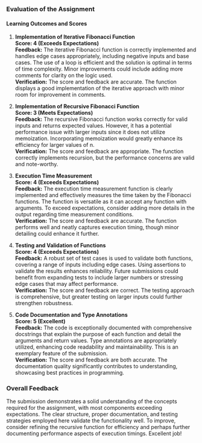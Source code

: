 ### Evaluation of the Assignment

#### Learning Outcomes and Scores

1. **Implementation of Iterative Fibonacci Function**  
   **Score: 4 (Exceeds Expectations)**  
   **Feedback:** The iterative Fibonacci function is correctly implemented and handles edge cases appropriately, including negative inputs and base cases. The use of a loop is efficient and the solution is optimal in terms of time complexity. Minor improvements could include adding more comments for clarity on the logic used.  
   **Verification:** The score and feedback are accurate. The function displays a good implementation of the iterative approach with minor room for improvement in comments.

2. **Implementation of Recursive Fibonacci Function**  
   **Score: 3 (Meets Expectations)**  
   **Feedback:** The recursive Fibonacci function works correctly for valid inputs and returns expected values. However, it has a potential performance issue with larger inputs since it does not utilize memoization. Incorporating memoization would greatly enhance its efficiency for larger values of n.  
   **Verification:** The score and feedback are appropriate. The function correctly implements recursion, but the performance concerns are valid and note-worthy. 

3. **Execution Time Measurement**  
   **Score: 4 (Exceeds Expectations)**  
   **Feedback:** The execution time measurement function is clearly implemented and effectively measures the time taken by the Fibonacci functions. The function is versatile as it can accept any function with arguments. To exceed expectations, consider adding more details in the output regarding time measurement conditions.  
   **Verification:** The score and feedback are accurate. The function performs well and neatly captures execution timing, though minor detailing could enhance it further.

4. **Testing and Validation of Functions**  
   **Score: 4 (Exceeds Expectations)**  
   **Feedback:** A robust set of test cases is used to validate both functions, covering a range of inputs including edge cases. Using assertions to validate the results enhances reliability. Future submissions could benefit from expanding tests to include larger numbers or stressing edge cases that may affect performance.  
   **Verification:** The score and feedback are correct. The testing approach is comprehensive, but greater testing on larger inputs could further strengthen robustness. 

5. **Code Documentation and Type Annotations**  
   **Score: 5 (Excellent)**  
   **Feedback:** The code is exceptionally documented with comprehensive docstrings that explain the purpose of each function and detail the arguments and return values. Type annotations are appropriately utilized, enhancing code readability and maintainability. This is an exemplary feature of the submission.  
   **Verification:** The score and feedback are both accurate. The documentation quality significantly contributes to understanding, showcasing best practices in programming.

### Overall Feedback
The submission demonstrates a solid understanding of the concepts required for the assignment, with most components exceeding expectations. The clear structure, proper documentation, and testing strategies employed here validate the functionality well. To improve, consider refining the recursive function for efficiency and perhaps further documenting performance aspects of execution timings. Excellent job!